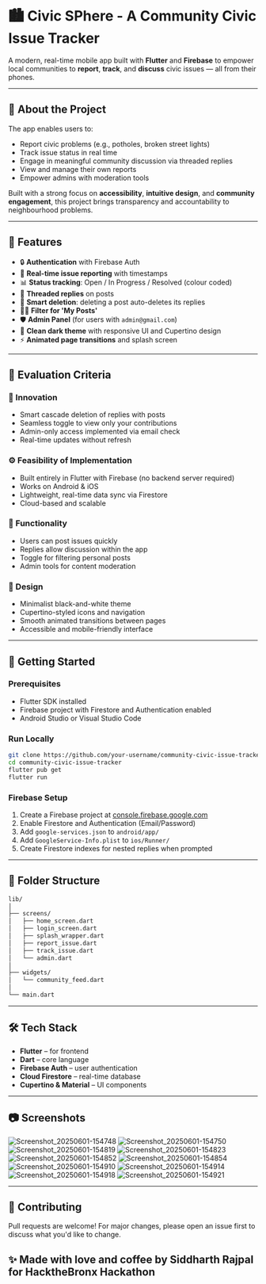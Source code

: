 # 🏙️ Civic SPhere - A Community Civic Issue Tracker

A modern, real-time mobile app built with **Flutter** and **Firebase** to empower local communities to **report**, **track**, and **discuss** civic issues — all from their phones.

---

## 📱 About the Project

The app enables users to:
- Report civic problems (e.g., potholes, broken street lights)
- Track issue status in real time
- Engage in meaningful community discussion via threaded replies
- View and manage their own reports
- Empower admins with moderation tools

Built with a strong focus on **accessibility**, **intuitive design**, and **community engagement**, this project brings transparency and accountability to neighbourhood problems.

---

## 🌟 Features

- 🔒 **Authentication** with Firebase Auth
- 📝 **Real-time issue reporting** with timestamps
- 📊 **Status tracking**: Open / In Progress / Resolved (colour coded)
- 💬 **Threaded replies** on posts
- 🧹 **Smart deletion**: deleting a post auto-deletes its replies
- 🙋‍♂️ **Filter for 'My Posts'**
- 🛡️ **Admin Panel** (for users with `admin@gmail.com`)
- 🎨 **Clean dark theme** with responsive UI and Cupertino design
- ⚡ **Animated page transitions** and splash screen

---

## 🧪 Evaluation Criteria

### 🔬 Innovation
- Smart cascade deletion of replies with posts
- Seamless toggle to view only your contributions
- Admin-only access implemented via email check
- Real-time updates without refresh

### ⚙️ Feasibility of Implementation
- Built entirely in Flutter with Firebase (no backend server required)
- Works on Android & iOS
- Lightweight, real-time data sync via Firestore
- Cloud-based and scalable

### 🔧 Functionality
- Users can post issues quickly
- Replies allow discussion within the app
- Toggle for filtering personal posts
- Admin tools for content moderation

### 🎨 Design
- Minimalist black-and-white theme
- Cupertino-styled icons and navigation
- Smooth animated transitions between pages
- Accessible and mobile-friendly interface

---

## 🚀 Getting Started

### Prerequisites

- Flutter SDK installed
- Firebase project with Firestore and Authentication enabled
- Android Studio or Visual Studio Code

### Run Locally

```bash
git clone https://github.com/your-username/community-civic-issue-tracker.git
cd community-civic-issue-tracker
flutter pub get
flutter run
```

### Firebase Setup

1. Create a Firebase project at [console.firebase.google.com](https://console.firebase.google.com/)
2. Enable Firestore and Authentication (Email/Password)
3. Add `google-services.json` to `android/app/`
4. Add `GoogleService-Info.plist` to `ios/Runner/`
5. Create Firestore indexes for nested replies when prompted

---

## 📁 Folder Structure

```bash
lib/
│
├── screens/
│   ├── home_screen.dart
│   ├── login_screen.dart
│   ├── splash_wrapper.dart
│   ├── report_issue.dart
│   ├── track_issue.dart
│   └── admin.dart
│
├── widgets/
│   └── community_feed.dart
│
└── main.dart
```

---

## 🛠️ Tech Stack

- **Flutter** – for frontend
- **Dart** – core language
- **Firebase Auth** – user authentication
- **Cloud Firestore** – real-time database
- **Cupertino & Material** – UI components

---

## 📷 Screenshots

![Screenshot_20250601-154748](https://github.com/user-attachments/assets/a13913f9-e438-4b0d-91cd-a22cf7d467e0)
![Screenshot_20250601-154750](https://github.com/user-attachments/assets/5331cd63-ae4f-4172-b414-c52ef7a707dc)
![Screenshot_20250601-154819](https://github.com/user-attachments/assets/1748ea0f-2b8d-4a26-b3b9-d96a2f0c7e22)
![Screenshot_20250601-154823](https://github.com/user-attachments/assets/2dfded9d-f5b7-48d2-88a4-a1949c5980f6)
![Screenshot_20250601-154852](https://github.com/user-attachments/assets/7fa5659c-2893-44cc-a6e8-fb79aee62bb9)
![Screenshot_20250601-154854](https://github.com/user-attachments/assets/087204d5-3ced-486c-93b2-e6640ed82fee)
![Screenshot_20250601-154910](https://github.com/user-attachments/assets/07f4b48d-44b9-4ae9-a445-649473becbdb)
![Screenshot_20250601-154914](https://github.com/user-attachments/assets/97e1a383-5c0d-4f4e-a65e-d55061dd865b)
![Screenshot_20250601-154918](https://github.com/user-attachments/assets/98dd476e-fcf2-481f-ad00-854665aeca7d)
![Screenshot_20250601-154921](https://github.com/user-attachments/assets/efd9eb9c-07e0-4c8b-94b2-8c4648615271)



---

## 🤝 Contributing

Pull requests are welcome! For major changes, please open an issue first to discuss what you'd like to change.



## ✨ Made with love and coffee by Siddharth Rajpal for HacktheBronx Hackathon
